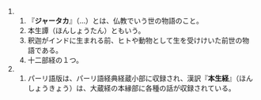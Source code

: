 1.
    1. 『**ジャータカ**』（…）とは、仏教でいう世の物語のこと。
    2. 本生譚（ほんしょうたん）ともいう。
    3. 釈迦がインドに生まれる前、ヒトや動物として生を受けけいた前世の物語である。
    4. 十二部経の１つ。

2.
    1. パーリ語版は、パーリ語経典経蔵小部に収録され、漢訳『**本生経**』（ほんしょうきょう）は、大蔵経の本縁部に各種の話が収録されている。
